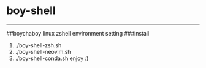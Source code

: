 # boy-shell
---
##boychaboy linux zshell environment setting
###install
1. ./boy-shell-zsh.sh
2. ./boy-shell-neovim.sh
3. ./boy-shell-conda.sh
enjoy :)
